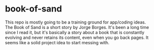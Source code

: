 # book-of-sand
This repo is mostly going to be a training ground for app/coding ideas.  
The Book of Sand is a short story by Jorge Borges.  It's been a long time since I read it, but it's basically a story about a book that is constantly evolving and never retains its content, even when you go back pages.  It seems like a solid project idea to start messing with.
